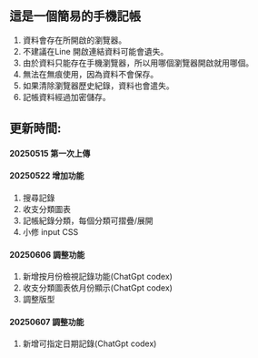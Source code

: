 ## 這是一個簡易的手機記帳
1. 資料會存在所開啟的瀏覽器。
2. 不建議在Line 開啟連結資料可能會遺失。
3. 由於資料只能存在手機瀏覽器，所以用哪個瀏覽器開啟就用哪個。
4. 無法在無痕使用，因為資料不會保存。
5. 如果清除瀏覽器歷史紀錄，資料也會遣失。
6. 記帳資料經過加密儲存。

## 更新時間:
#### 20250515 第一次上傳
#### 20250522 增加功能
1. 搜尋記錄
2. 收支分類圖表
3. 記帳紀錄分類，每個分類可摺疊/展開  
4. 小修 input CSS
#### 20250606 調整功能
1. 新增按月份檢視記錄功能(ChatGpt codex)
2. 收支分類圖表依月份顯示(ChatGpt codex)
3. 調整版型
#### 20250607 調整功能
1. 新增可指定日期記錄(ChatGpt codex)

